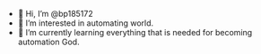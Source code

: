 - 👋 Hi, I’m @bp185172
- 👀 I’m interested in automating world.
- 🌱 I’m currently learning everything that is needed for becoming automation God.

<!---
bp185172/bp185172 is a ✨ special ✨ repository because its `README.md` (this file) appears on your GitHub profile.
You can click the Preview link to take a look at your changes.
--->
